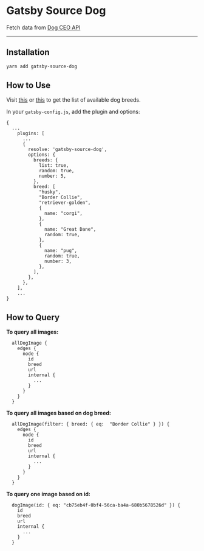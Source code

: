 # Gatsby Source Dog

Fetch data from [Dog CEO API](https://dog.ceo/dog-api)

---

## Installation

```bash
yarn add gatsby-source-dog
```

## How to Use

Visit [this](https://dog.ceo/dog-api/breeds-list) or [this](https://dog.ceo/dog-api/documentation/) to get the list of available dog breeds.

In your `gatsby-config.js`, add the plugin and options:

```
{
  ...
    plugins: [
      ...
      {
        resolve: 'gatsby-source-dog',
        options: {
          breeds: {
            list: true,
            random: true,
            number: 5,
          },
          breed: [
            "husky",
            "Border Collie",
            "retriever-golden",
            {
              name: "corgi",
            },
            {
              name: "Great Dane",
              random: true,
            },
            {
              name: "pug",
              random: true,
              number: 3,
            },
          ],
        },
      },
    ],
    ...
}
```

## How to Query

**To query all images:**

```
  allDogImage {
    edges {
      node {
        id
        breed
        url
        internal {
          ...
        }
      }
    }
  }
```

**To query all images based on dog breed:**

```
  allDogImage(filter: { breed: { eq:  "Border Collie" } }) {
    edges {
      node {
        id
        breed
        url
        internal {
          ...
        }
      }
    }
  }
```

**To query one image based on id:**

```
  dogImage(id: { eq: "cb75eb4f-0bf4-56ca-ba4a-680b5678526d" }) {
    id
    breed
    url
    internal {
      ...
    }
  }
```
